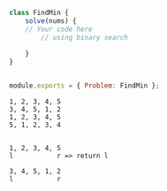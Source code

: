 
```js
class FindMin {
	solve(nums) {
	// Your code here
		// using binary search
		
	}
}


module.exports = { Problem: FindMin };
```


```
1, 2, 3, 4, 5
3, 4, 5, 1, 2
1, 2, 3, 4, 5
5, 1, 2, 3, 4
```


```

1, 2, 3, 4, 5
l           r => return l
```

```
3, 4, 5, 1, 2
l           r
```










